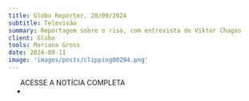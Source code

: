 ```yaml
---
title: Globo Repórter, 28/09/2024
subtitle: Televisão
summary: Reportagem sobre o riso, com entrevista de Viktor Chagas
client: Globo
tools: Mariana Gross
date: 2024-09-11
image: 'images/posts/clipping00294.png'
---
```


<div class="post__share"><ul class="share__list list-reset">ACESSE A NOTÍCIA COMPLETA<li class="share__item" style="margin-left: 10px"><a class="share__link share__facebook" style="background: #fa5657" href="https://globoplay.globo.com/v/12961876/" title="Link" rel="nofolow"><i class="fa-solid fa-link"></i></a></li></ul></div>
<!-- <div class="gallery-box"><div class="gallery"><img src="/clipping/images/example-1.jpg" loading="lazy" alt="Project"><img src="/clipping/images/example-2.jpg" loading="lazy" alt="Project"></div><em>Gallery / <a href="https://www.freepik.com/" target="_blank">Freepic</a></em></div> -->
